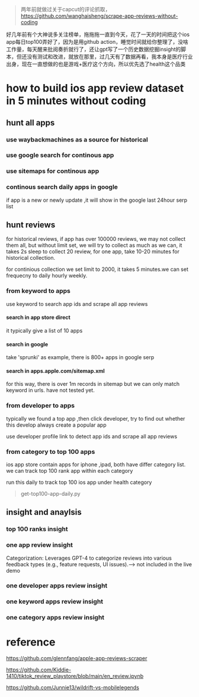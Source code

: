 >两年前就做过关于capcut的评论抓取，https://github.com/wanghaisheng/scrape-app-reviews-without-coding


好几年前有个大神说多关注榜单，拖拖拖一直到今天，花了一天的时间把这个ios app每日top100弄好了，因为是用github action，睡觉时间就给你整理了，没啥工作量，每天醒来批阅奏折就行了，还让gpt写了一个历史数据挖掘insight的脚本，但还没有测试和改进，就放在那里，过几天有了数据再看，我本身是医疗行业出身，现在一直想做的也是游戏+医疗这个方向，所以优先选了health这个品类


# how to build ios app review dataset in 5 minutes without coding 

## hunt all apps

### use waybackmachines as a source for historical 

### use google search for continous app 

### use sitemaps for continous app 


### continous search daily apps in google
if app is a new or newly update ,it will show in the google last 24hour serp list 

###

## hunt reviews

for historical reviews, if app has over 100000 reviews, we may not collect them all, but without limit set, we will try to collect as much as we can, it takes 2s sleep to collect 20 review, for one app, take 10-20 minutes for historical collection.

for continious collection we set limit to 2000, it takes 5 minutes.we can set frequecny to daily hourly weekly.



### from keyword to apps

use keyword to search app ids and scrape all app reviews
#### search in app store direct
it typically give a list of 10 apps

#### search in google 

take 'sprunki' as example, there is 800+ apps in google serp

#### search in apps.apple.com/sitemap.xml

for this way, there is over 1m records in sitemap but we can only match keyword in urls. have not tested yet.


### from developer to apps

typically we found a top app ,then click developer, try to find out whether this develop always create a popular app

use developer profile link to detect app ids and scrape all app reviews


### from category to top 100 apps

ios app store contain apps for iphone ,ipad, both have differ category list.
we can track top 100 rank app within each category

run this daily to track top 100 ios app under health category
>get-top100-app-daily.py






## insight and anaylsis 



### top 100 ranks insight


### one app review insight
Categorization: Leverages GPT-4 to categorize reviews into various feedback types (e.g., feature requests, UI issues).--> not included in the live demo

### one developer apps review insight


### one keyword apps review insight

### one category apps review insight



# reference

https://github.com/glennfang/apple-app-reviews-scraper


https://github.com/Kiddie-1410/tiktok_review_playstore/blob/main/en_review.ipynb

https://github.com/Junnie13/wildrift-vs-mobilelegends


